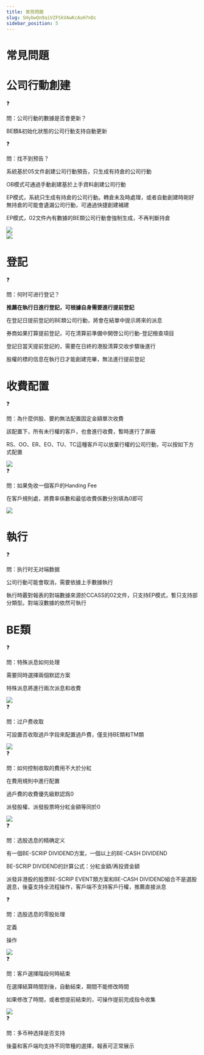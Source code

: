 ```yaml
---
title: 常見問題
slug: SHybwQn9aiVZFSkVAwKcAuH7nDc
sidebar_position: 5
---
```



# 常見問題

# 公司行動創建

<div class="callout callout-bg-2 callout-border-2">
<div class='callout-emoji'>❓</div>
<p>問：公司行動的數據是否會更新？</p>
</div>

BE類&初始化狀態的公司行動支持自動更新

<div class="callout callout-bg-2 callout-border-2">
<div class='callout-emoji'>❓</div>
<p>問：找不到预告？</p>
</div>

系統基於05文件創建公司行動預告，只生成有持倉的公司行動

OB模式可通過手動創建基於上手資料創建公司行動

EP模式，系統只生成有持倉的公司行動。轉倉未及時處理，或者自動創建時剛好無持倉的可能會遺漏公司行動，可通過快捷創建補建

EP模式，02文件內有數據的BE類公司行動會強制生成，不再判斷持倉

<div class="flex gap-3 columns-2" column-size="2">
<div class="w-[50%]" width-ratio="50">
<img src="/assets/LNJjbxaJ5o42HsxDswfcBS9bnyg.png" src-width="3548" src-height="1806" align="center"/>
</div>
<div class="w-[49%]" width-ratio="49">
<img src="/assets/XdDUbHHRWoheSpxubyCceykjnfg.png" src-width="3639" src-height="1886" align="center"/>
</div>
</div>

# 登記

<div class="callout callout-bg-2 callout-border-2">
<div class='callout-emoji'>❓</div>
<p>問：何时可进行登记？</p>
</div>

**推薦在執行日進行登記，可根據自身需要進行提前登記**

在登記日提前登記的BE類公司行動，將會在結單中提示將來的派息

券商如果打算提前登記，可在清算前準備中開啓公司行動-登記檢查項目

登記日當天提前登記的，需要在日終的港股清算交收步驟後進行

股權的標的信息在執行日才能創建完畢，無法進行提前登記

# 收費配置

<div class="callout callout-bg-2 callout-border-2">
<div class='callout-emoji'>❓</div>
<p>問：為什麼供股、要約無法配置固定金額單次收費</p>
</div>

該配置下，所有未行權的客戶，也會進行收費，暫時進行了屏蔽

RS、OO、ER、EO、TU、TC這種客戶可以放棄行權的公司行動，可以按如下方式配置

<img src="/assets/XUgMbk0wiownK3x5SG6cOWyOnjg.png" src-width="3578" src-height="1798" align="center"/>

<div class="callout callout-bg-2 callout-border-2">
<div class='callout-emoji'>❓</div>
<p>問：如果免收一個客戶的Handing Fee</p>
</div>

在客戶規則處，將費率係數和最低收費係數分別填為0即可

<img src="/assets/WRSXbuPMKoFrZPxrqdqc3GMunNb.png" src-width="3578" src-height="1798" align="center"/>

# 執行

<div class="callout callout-bg-2 callout-border-2">
<div class='callout-emoji'>❓</div>
<p>問：执行时无对端数据</p>
</div>

公司行動可能會取消，需要依據上手數據執行

執行時覈對報表的對端數據來源於CCASS的02文件，只支持EP模式，暫只支持部分類型。對端沒數據的依然可執行

# BE類

<div class="callout callout-bg-2 callout-border-2">
<div class='callout-emoji'>❓</div>
<p>問：特殊派息如何处理</p>
</div>

需要同時選擇兩個默認方案

特殊派息將進行兩次派息和收費

<img src="/assets/LqmRbhmW8oFFDwxXL6gcAUnqnxf.png" src-width="3548" src-height="1806" align="center"/>

<div class="callout callout-bg-2 callout-border-2">
<div class='callout-emoji'>❓</div>
<p>問：过户费收取</p>
</div>

可設置否收取過戶字段來配置過戶費，僅支持BE類和TM類

<img src="/assets/Ihwibq9WcoOC0Sxc29WcuGtUnjg.png" src-width="3548" src-height="1806" align="center"/>

<div class="callout callout-bg-2 callout-border-2">
<div class='callout-emoji'>❓</div>
<p>問：如何控制收取的費用不大於分紅</p>
</div>

在費用規則中進行配置

過戶費的收費優先級默認爲0

派發股權、派發股票時分紅金額等同於0

<img src="/assets/BSNLbyoYvo2O6CxKsV7cUobznJf.png" src-width="3548" src-height="1806" align="center"/>

<div class="callout callout-bg-2 callout-border-2">
<div class='callout-emoji'>❓</div>
<p>問：选股选息的精确定义</p>
</div>

有一個BE-SCRIP DIVIDEND方案，一個以上的BE-CASH DIVIDEND

BE-SCRIP DIVIDEND的計算公式：分紅金額/再投資金額

派發非港股的股票BE-SCRIP EVENT類方案和BE-CASH DIVIDEND組合不是選股選息，後臺支持全流程操作，客戶端不支持客戶行權，推薦直接派息

<div class="callout callout-bg-2 callout-border-2">
<div class='callout-emoji'>❓</div>
<p>問：选股选息的零股处理</p>
</div>

定義

操作

<img src="/assets/TjbwbNDqHoIYURxfvROcyZsbnSb.png" src-width="3548" src-height="1806" align="center"/>

<div class="callout callout-bg-2 callout-border-2">
<div class='callout-emoji'>❓</div>
<p>問：客戶選擇階段何時結束</p>
</div>

在選擇結算時間到後，自動結束，期間不能修改時間

如果修改了時間，或者想提前結束的，可操作提前完成指令收集

<img src="/assets/U4rAbvjXZobN9FxrICacwTDknTg.png" src-width="3548" src-height="1806" align="center"/>

<div class="callout callout-bg-2 callout-border-2">
<div class='callout-emoji'>❓</div>
<p>問：多币种选择是否支持</p>
</div>

後臺和客戶端均支持不同幣種的選擇，報表可正常展示

